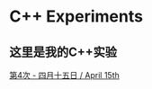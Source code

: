 # C++ Experiments
## 这里是我的C++实验
<a href="https://github.com/BenjaminPan61618/BenjaminPan61618.github.io/tree/main/IV"> 第4次 - 四月十五日  / April 15th </a>
